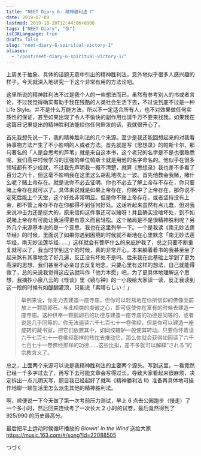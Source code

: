 ```yaml
---
title: "NEET Diary 6: 精神勝利法 Ⅰ"
date: 2019-07-09
lastmod: 2019-10-20T12:44:06+0900
tags: ["NEET Diary", "杂"]
isCJKLanguage: true
draft: false
slug: "neet-diary-6-spiritual-victory-1"
aliases:
  - "/post/neet-diary-6-spiritual-victory-1/"
---
```


上周关于抽象、具体的话题无意中引出的精神胜利法，意外地似乎很多人感兴趣的样子。今天就深入地研究一下这个非常有用的方法论吧。

这里所说的精神胜利法不过是我个人的一些想法而已，虽然有参考别人的书或者言论，不过我觉得确实有助于我在残酷的人类社会生活下去，不过说到底不过是一种 Life Style。并不是什么万能方法，所以不一定适合所有人，也不对效果做任何实质性的保证，甚至如果出现了令人不愉快的副作用也请千万不要来找我。如果我在这篇日记里提出的精神胜利法能给你任何启发的话，我就很开心了。

<!--more-->

首先我想先说一下，我的精神胜利法的几个来源。至少是我还能回想起来的对我看待事物方法产生了不小影响的人或者方法。首先就是写《思想录》的帕斯卡尔，那句著名的「人是会思考的芦苇」就是来自这本书，这个老兄的名字是不是也很熟悉呢，我们高中时候学习的压强的单位帕斯卡就是用他的名字命名的。他似乎在很多领域都有不少成就，不过我先声明我一概不清楚，就算《思想录》我也差不多看了百分之六十，但这毫不影响我在这里这么胡乱地吹上一波。首先他教会我赌，赌什么呢？赌上帝存在。就是说你不必去证明、你也不必去了解上帝存不存在，你只要赌上帝存在就可以了。具体来说就是如果上帝存在，你赌中了上帝存在，那你说不定死后能上个天堂，这个好处非常明显。但是你不赌上帝存在，或者坚持没有上帝，那不管上帝存不存在你都得不到任何好处。这话听起来虽然有点儿蠢，但对我来说冲击力还是挺大的，原来信仰这件事还可以赌呀！并且确实没啥坏处，到不如说赌上帝存有可能让我活得更有意义而且轻松。这个赌局是不是很精神胜利呢？另外几个来源基本说的是一个意思，我也在这里列举一下。一个是我读《南无妙法莲华经》的时候，里面说了如果你遇到困境的时候就不断地在心里默念「南无妙法莲华经，南无妙法莲华经……」这样就会有菩萨什么的来庇护我了，总之只要不断重复就可以了，我当时学到这个的时候，真的非常开心，本来躺着看书的我甚至坐了起来煞有其事地念了好几遍，反正没有坏处不是吗。后来我在此基础上学到了更为高深的思想，我们甚至不必亲自去反复地念，只要心里有这样的想法，自己就能得救了，总的来说我觉得这应该就叫作「他力本愿」吧，为了更具体地理解这个思想，我摘抄小泉八云的《怪谈》里《镜与钟》的一小段给大家读一读，反正我读到这一段的时候有如醍醐灌顶，只能说「素晴らしい！」

> 举例来说，你无力去建造一座寺庙，但你可以轻易地在你所信仰的佛像面前放上一颗鹅卵石。与此相类的虔诚之心，即可促使你在富有的时候去建造一座寺庙。这种供奉一颗鹅卵石的功德与建造一座寺庙的功德是同等的，或者说是几乎同等的。你无法遍读六千七百七十一卷佛经，但是你可以建造一座旋转的藏书室，把它们放置其中，如同绞辘轳一般使其转动。只要你怀着读六千七百七十一卷佛经那样的热忱去推动它，那么你就会获得如同读了六千七百七十一卷佛经那样的功德……这些比拟，差不多就可以解释“される”的宗教含义了。

总之，上面两个来源可以说是我精神胜利法的主要两个源头。写到这里，一看竟然已经一千多字过去了，再写下去可能文章会写得过长，导致大家看起来很麻烦，决定拆出一点儿明天写，题目我已经起好了就叫《精神勝利法 Ⅱ》准备再具体地可操作地聊一聊生活里怎么派生其他的精神胜利法。

啊，顺便说一下今天做了第一次考前压力测试，早上 6 点去公园跑步（慢走）了一个多小时，然后回来连续考了一次长大 2 小时的试卷，最后竟然得到了 925/990 的历史最高分。

最后把早上运动时候循环播放的 *Blowin' In the Wind* 送给大家 https://music.163.com/#/song?id=22088505

つづく
